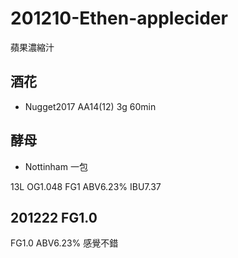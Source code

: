 # 201210-Ethen-applecider

蘋果濃縮汁

## 酒花
* Nugget2017 AA14(12) 3g 60min

## 酵母
* Nottinham 一包

13L OG1.048 FG1 ABV6.23% IBU7.37 

## 201222 FG1.0

FG1.0 ABV6.23% 感覺不錯
